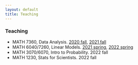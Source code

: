 ```yaml
---
layout: default
title: Teaching
---
```


### Teaching

* MATH 7360, Data Analysis. [2020 fall](https://tulane-math7360.github.io/), [2021 fall](https://tulane-math-7360-2021.github.io/index.html)
* MATH 6040/7260, Linear Models. [2021 spring](https://tulane-math-7260-2021.github.io/), [2022 spring](https://tulane-math-7260-2022.github.io/)
* MATH 3070/6070, Intro to Probability. 2022 fall
* MATH 1230, Stats for Scientists. 2022 fall